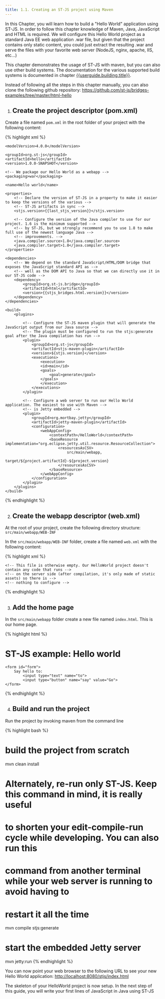 ```yaml
---
title: 1.1. Creating an ST-JS project using Maven
---
```


In this Chapter, you will learn how to build a "Hello World" application using ST-JS. In order to follow this
chapter knowledge of Maven, Java, JavaScript and HTML is required. We will configure this Hello World project
as a standard Java EE web application .war file, but given that the project contains only static content, you could
just extract the resulting .war and serve the files with your favorite web server (NodeJS, nginx, apache, IIS,
etc...)

This chapter demonstrates the usage of ST-JS with maven, but you can also use other build systems. The
documentation for the various supported build systems is documented in chapter
<a href="{{userguide.building.url}}">{{userguide.building.title}}</a>.

Instead of following all the steps in this chapter manually, you can also clone the following github repository:
<a href="https://github.com/st-js/bridges-examples/tree/master/html-hello">https://github.com/st-js/bridges-examples/tree/master/html-hello</a>



1. ## Create the project descriptor (pom.xml)

Create a file named `pom.xml` in the root folder of your project with the following content:

{% highlight xml %}
<project xmlns="http://maven.apache.org/POM/4.0.0"
        xmlns:xsi="http://www.w3.org/2001/XMLSchema-instance"
        xsi:schemaLocation="http://maven.apache.org/POM/4.0.0
                            http://maven.apache.org/xsd/maven-4.0.0.xsd">

    <modelVersion>4.0.0</modelVersion>

    <groupId>org.st-js</groupId>
    <artifactId>hello</artifactId>
    <version>1.0.0-SNAPSHOT</version>

    <!-- We package our Hello World as a webapp -->
    <packaging>war</packaging>

    <name>Hello world</name>

    <properties>
        <!-- Declare the version of ST-JS in a property to make it easier to keep the versions of the various -->
        <!-- ST-JS artifacts in sync -->
        <stjs.version>{{last_stjs_version}}</stjs.version>

        <!-- Configure the version of the Java compiler to use for our project. 1.6 is the minimum supported -->
        <!-- by ST-JS, but we strongly recommend you to use 1.8 to make full use of the newest language Java -->
        <!-- improvements. -->
        <java.compiler.source>1.8</java.compiler.source>
        <java.compiler.target>1.8</java.compiler.target>
    </properties>

    <dependencies>
        <!-- We depend on the standard JavaScript/HTML/DOM bridge that exposes the JavaScript standard API as -->
        <!-- well as the DOM API to Java so that we can directly use it in our ST-JS code -->
        <dependency>
            <groupId>org.st-js.bridge</groupId>
            <artifactId>html</artifactId>
            <version>{{stjs_bridges.html.version}}</version>
        </dependency>
    </dependencies>

    <build>
        <plugins>

            <!-- Configure the ST-JS maven plugin that will generate the JavaScript output from our Java source -->
            <!-- The plugin must be configured to run the stjs:generate goal after the Java compilation has run -->
            <plugin>
                <groupId>org.st-js</groupId>
                <artifactId>stjs-maven-plugin</artifactId>
                <version>${stjs.version}</version>
                <executions>
                    <execution>
                    <id>main</id>
                    <goals>
                        <goal>generate</goal>
                    </goals>
                    </execution>
                </executions>
            </plugin>

            <!-- Configure a web server to run our Hello World application. The easiest to use with Maven -->
            <!-- is Jetty embedded -->
            <plugin>
                <groupId>org.mortbay.jetty</groupId>
                <artifactId>jetty-maven-plugin</artifactId>
                <configuration>
                    <webAppConfig>
                        <contextPath>/HelloWorld</contextPath>
                        <baseResource implementation="org.eclipse.jetty.util.resource.ResourceCollection">
                            <resourcesAsCSV>
                                src/main/webapp,
                                target/${project.artifactId}-${project.version}
                            </resourcesAsCSV>
                        </baseResource>
                    </webAppConfig>
                </configuration>
            </plugin>
        </plugins>
    </build>
</project>
{% endhighlight %}



2. ## Create the webapp descriptor (web.xml)

At the root of your project, create the following directory structure: `src/main/webapp/WEB-INF`

In the `src/main/webapp/WEB-INF` folder, create a file named `web.xml` with the following content:

{% highlight xml %}
<?xml version="1.0" encoding="UTF-8"?>
<web-app version="2.4"
        xmlns="http://java.sun.com/xml/ns/j2ee"
        xmlns:xsi="http://www.w3.org/2001/XMLSchema-instance"
        xsi:schemaLocation="http://java.sun.com/xml/ns/j2ee
                            http://java.sun.com/xml/ns/j2ee/web-app_2_4.xsd">

    <!-- This file is otherwise empty. Our HelloWorld project doesn't contain any code that runs -->
    <!-- on the server side (after compilation, it's only made of static assets) so there is -->
    <!-- nothing to configure -->

</web-app>
{% endhighlight %}



3. ## Add the home page

In the `src/main/webapp` folder create a new file named `index.html`. This is our home page.

{% highlight html %}
<html>
<body>
    <h1>ST-JS example: Hello world</h1>

    <form id="form">
        Say hello to:
            <input type="text" name="to">
            <input type="button" name="say" value="Go">
    </form>
</body>
</html>
{% endhighlight %}



4. ## Build and run the project

Run the project by invoking maven from the command line

{% highlight bash %}
# build the project from scratch
mvn clean install

# Alternately, re-run only ST-JS. Keep this command in mind, it is really useful
# to shorten your edit-compile-run cycle while developing. You can also run this
# command from another terminal while your web server is running to avoid having to
# restart it all the time
mvn compile stjs:generate

# start the embedded Jetty server
mvn jetty:run
{% endhighlight %}

You can now point your web browser to the following URL to see your new Hello World application:
<a href="http://localhost:8080/HelloWorld/index.html">http://localhost:8080/stjs/index.html</a>

The skeleton of your HelloWorld project is now setup. In the next step of this guide, you will write
your first lines of JavaScript in Java using ST-JS
